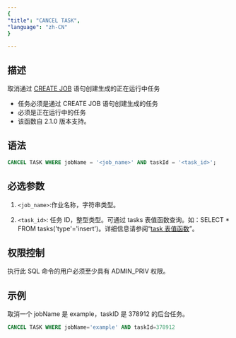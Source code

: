 ```yaml
---
{
"title": "CANCEL TASK",
"language": "zh-CN"
}

---
```


## 描述
取消通过 [CREATE JOB](../../../sql-manual/sql-statements/job/CREATE-JOB) 语句创建生成的正在运行中任务

- 任务必须是通过 CREATE JOB 语句创建生成的任务
- 必须是正在运行中的任务
- 该函数自 2.1.0 版本支持。

##  语法

```sql
CANCEL TASK WHERE jobName = '<job_name>' AND taskId = '<task_id>';
```

## 必选参数

1. `<job_name>`:作业名称，字符串类型。 

2. `<task_id>`: 任务 ID，整型类型。可通过 tasks 表值函数查询。如：SELECT * FROM tasks('type'='insert')。详细信息请参阅“[task 表值函数](../../../sql-manual/sql-functions/table-valued-functions/tasks)”。

## 权限控制

执行此 SQL 命令的用户必须至少具有 ADMIN_PRIV 权限。

## 示例

取消一个 jobName 是 example，taskID 是 378912 的后台任务。

```sql
CANCEL TASK WHERE jobName='example' AND taskId=378912
```